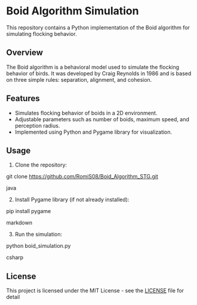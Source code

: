 # Boid Algorithm Simulation

This repository contains a Python implementation of the Boid algorithm for simulating flocking behavior.

## Overview

The Boid algorithm is a behavioral model used to simulate the flocking behavior of birds. It was developed by Craig Reynolds in 1986 and is based on three simple rules: separation, alignment, and cohesion.

## Features

- Simulates flocking behavior of boids in a 2D environment.
- Adjustable parameters such as number of boids, maximum speed, and perception radius.
- Implemented using Python and Pygame library for visualization.

## Usage

1. Clone the repository:

git clone https://github.com/RomiS08/Boid_Algorithm_STG.git

java


2. Install Pygame library (if not already installed):

pip install pygame

markdown


3. Run the simulation:

python boid_simulation.py

csharp


## License

This project is licensed under the MIT License - see the [LICENSE](LICENSE) file for detail
